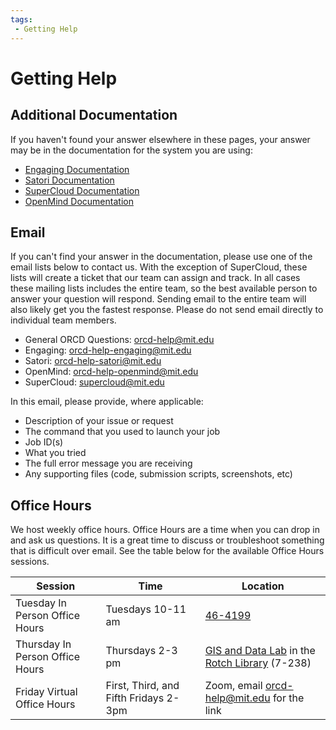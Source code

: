 ```yaml
---
tags:
 - Getting Help
---
```


# Getting Help

## Additional Documentation

If you haven't found your answer elsewhere in these pages, your answer may be in the documentation for the system you are using:

- [Engaging Documentation](https://engaging-web.mit.edu/eofe-wiki/)
- [Satori Documentation](https://mit-satori.github.io/)
- [SuperCloud Documentation](https://supercloud.mit.edu/)
- [OpenMind Documentation](https://github.mit.edu/MGHPCC/OpenMind/wiki)

## Email

If you can't find your answer in the documentation, please use one of the email lists below to contact us. With the exception of SuperCloud, these lists will create a ticket that our team can assign and track. In all cases these mailing lists includes the entire team, so the best available person to answer your question will respond. Sending email to the entire team will also likely get you the fastest response. Please do not send email directly to individual team members.

- General ORCD Questions: [orcd-help@mit.edu](mailto:orcd-help@mit.edu)
- Engaging: [orcd-help-engaging@mit.edu](mailto:orcd-help-engaging@mit.edu)
- Satori: [orcd-help-satori@mit.edu](mailto:orcd-help-satori@mit.edu)
- OpenMind: [orcd-help-openmind@mit.edu](mailto:orcd-help-openmind@mit.edu)
- SuperCloud: [supercloud@mit.edu](mailto:supercloud@mit.edu)

In this email, please provide, where applicable:

- Description of your issue or request
- The command that you used to launch your job
- Job ID(s)
- What you tried
- The full error message you are receiving
- Any supporting files (code, submission scripts, screenshots, etc)

## Office Hours

We host weekly office hours. Office Hours are a time when you can drop in and ask us questions. It is a great time to discuss or troubleshoot something that is difficult over email. See the table below for the available Office Hours sessions.

| Session | Time | Location |
| ----------- | ----------- |----------- |
| Tuesday In Person Office Hours  | Tuesdays 10-11 am | [46-4199]([https://libraries.mit.edu/data-services/gis-data-lab/](https://whereis.mit.edu/?go=46)) |
| Thursday In Person Office Hours  | Thursdays 2-3 pm | [GIS and Data Lab](https://libraries.mit.edu/data-services/gis-data-lab/) in the [Rotch Library](https://whereis.mit.edu/?go=7) (7-238) |
| Friday Virtual Office Hours | First, Third, and Fifth Fridays 2-3pm | Zoom, email [orcd-help@mit.edu](mailto:orcd-help@mit.edu) for the link |
